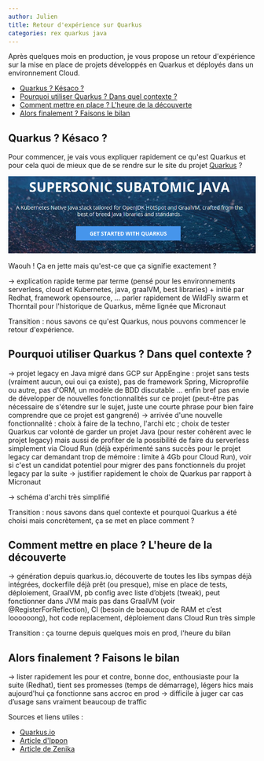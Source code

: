 ```yaml
---
author: Julien
title: Retour d'expérience sur Quarkus
categories: rex quarkus java
---
```


Après quelques mois en production, je vous propose un retour d'expérience sur la mise en place de projets développés en Quarkus et déployés dans un environnement Cloud.

- [Quarkus ? Késaco ?](#kesaco)
- [Pourquoi utiliser Quarkus ? Dans quel contexte ?](#contexte)
- [Comment mettre en place ? L'heure de la découverte](#decouverte)
- [Alors finalement ? Faisons le bilan](#bilan)


## Quarkus ? Késaco ? <a name="kesaco"></a>

Pour commencer, je vais vous expliquer rapidement ce qu'est Quarkus et pour cela quoi de mieux que de se rendre sur le site du projet [Quarkus](https://quarkus.io/) ?

![frontpage quarkus](/assets/images/quarkus/quarkus-front-page.png)

Waouh ! Ça en jette mais qu'est-ce que ça signifie exactement ?

→ explication rapide terme par terme (pensé pour les environnements serverless, cloud et Kubernetes, java, graalVM, best libraries) + initié par Redhat, framework opensource, ... parler rapidement de WildFly swarm et Thorntail pour l'historique de Quarkus, même lignée que Micronaut

Transition : nous savons ce qu'est Quarkus, nous pouvons commencer le retour d'expérience.

## Pourquoi utiliser Quarkus ? Dans quel contexte ? <a name="contexte"></a>

→ projet legacy en Java migré dans GCP sur AppEngine : projet sans tests (vraiment aucun, oui oui ça existe), pas de framework Spring, Microprofile ou autre, pas d'ORM, un modèle de BDD discutable ... enfin bref pas envie de développer de nouvelles fonctionnalités sur ce projet (peut-être pas nécessaire de s'étendre sur le sujet, juste une courte phrase pour bien faire comprendre que ce projet est gangrené)
-> arrivée d'une nouvelle fonctionnalité : choix à faire de la techno, l'archi etc ; choix de tester Quarkus car volonté de garder un projet Java (pour rester cohérent avec le projet legacy) mais aussi de profiter de la possibilité de faire du serverless simplement via Cloud Run (déjà expérimenté sans succès pour le projet legacy car demandant trop de mémoire : limite à 4Gb pour Cloud Run), voir si c'est un candidat potentiel pour migrer des pans fonctionnels du projet legacy par la suite
-> justifier rapidement le choix de Quarkus par rapport à Micronaut

-> schéma d'archi très simplifié


Transition : nous savons dans quel contexte et pourquoi Quarkus a été choisi mais concrètement, ça se met en place comment ?

## Comment mettre en place ? L'heure de la découverte <a name="decouverte"></a>

→ génération depuis quarkus.io, découverte de toutes les libs sympas déjà intégrées, dockerfile déjà prêt (ou presque), mise en place de tests, déploiement, GraalVM, pb config avec liste d’objets (tweak), peut fonctionner dans JVM mais pas dans GraalVM (voir @RegisterForReflection), CI (besoin de beaucoup de RAM et c’est loooooong), hot code replacement, déploiement dans Cloud Run très simple

Transition : ça tourne depuis quelques mois en prod, l'heure du bilan

## Alors finalement ? Faisons le bilan <a name="bilan"></a>

→ lister rapidement les pour et contre, bonne doc, enthousiaste pour la suite (Redhat), tient ses promesses (temps de démarrage), légers hics mais aujourd'hui ça fonctionne sans accroc en prod
→ difficile à juger car cas d’usage sans vraiment beaucoup de traffic


Sources et liens utiles :

* [Quarkus.io](https://quarkus.io/)
* [Article d'Ippon](https://blog.ippon.fr/2020/04/22/quarkus-est-il-lavenir-de-java/)
* [Article de Zenika](https://blog.zenika.com/2020/07/07/developper-une-application-cloud-ready-avec-quarkus/)
